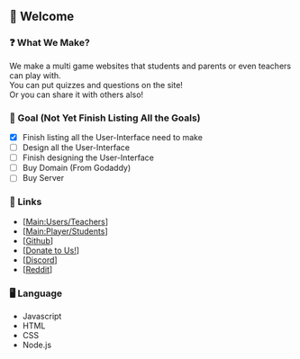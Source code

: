 ## 🎉 Welcome
### ❓ What We Make?
We make a multi game websites that students and parents or even teachers can play with. <br>
You can put quizzes and questions on the site!<br>
Or you can share it with others also!

### 🎈 Goal (Not Yet Finish Listing All the Goals)
- [x] Finish listing all the User-Interface need to make
- [ ] Design all the User-Interface
- [ ] Finish designing the User-Interface
- [ ] Buy Domain (From Godaddy)
- [ ] Buy Server

### 🔗 Links
- [[Main:Users/Teachers](https://quiztopia.net/)]
- [[Main:Player/Students](https://quiztopia.live)]
- [[Github](https://github.com/quiztopia/)]
- [[Donate to Us!](https://quiztopia.net/donate)]
- [[Discord](https://discord.gg/ReKAU9xw7g)]
- [[Reddit](https://www.reddit.com/r/QuizTopia/)]

### 🖥 Language
- Javascript
- HTML
- CSS
- Node.js
